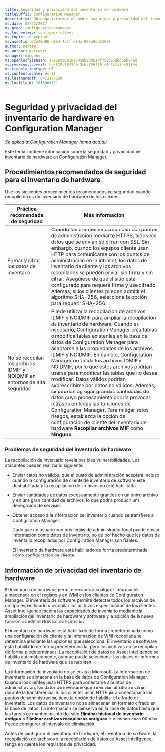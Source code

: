 ```yaml
---
title: Seguridad y privacidad del inventario de hardware
titleSuffix: Configuration Manager
description: Obtenga información sobre seguridad y privacidad del inventario de hardware en Configuration Manager.
ms.date: 02/22/2017
ms.prod: configuration-manager
ms.technology: configmgr-client
ms.topic: conceptual
ms.assetid: 62e20d86-db6d-4a1f-b14a-905a9de31698
author: mestew
ms.author: mstewart
manager: dougeby
ms.openlocfilehash: a5989c80818ac45bb8dd6a4f768595dbd56b846d
ms.sourcegitcommit: bbf820c35414bf2cba356f30fe047c1a34c5384d
ms.translationtype: HT
ms.contentlocale: es-ES
ms.lasthandoff: 04/21/2020
ms.locfileid: "81690113"
---
```

# <a name="security-and-privacy-for-hardware-inventory-in-configuration-manager"></a>Seguridad y privacidad del inventario de hardware en Configuration Manager

*Se aplica a: Configuration Manager (rama actual)*

Este tema contiene información sobre la seguridad y privacidad del inventario de hardware en Configuration Manager.  

##  <a name="security-best-practices-for-hardware-inventory"></a><a name="BKMK_Security_HardwareInventory"></a> Procedimientos recomendados de seguridad para el inventario de hardware  
 Use los siguientes procedimientos recomendados de seguridad cuando recopile datos de inventario de hardware de los clientes:  

|Práctica recomendada de seguridad|Más información|  
|----------------------------|----------------------|  
|Firmar y cifrar los datos de inventario|Cuando los clientes se comunican con puntos de administración mediante HTTPS, todos los datos que se envían se cifran con SSL. Sin embargo, cuando los equipos cliente usan HTTP para comunicarse con los puntos de administración en la intranet, los datos de inventario de cliente y los archivos recopilados se pueden enviar sin firma y sin cifrar. Asegúrese de que el sitio está configurado para requerir firma y use cifrado. Además, si los clientes pueden admitir el algoritmo SHA-256, seleccione la opción para requerir SHA-256.|  
|No se recopilan los archivos IDMIF y NOIDMIF en entornos de alta seguridad|Puede utilizar la recopilación de archivos IDMIF y NOIDMIF para ampliar la recopilación de inventario de hardware. Cuando es necesario, Configuration Manager crea tablas o modifica tablas existentes en la base de datos de Configuration Manager para adaptarse a las propiedades de los archivos IDMIF y NOIDMIF. En cambio, Configuration Manager no valida los archivos IDMIF y NOIDMIF, por lo que estos archivos podrían usarse para modificar las tablas que no desea modificar. Datos válidos podrían sobrescribirse por datos no válidos. Además, se podrían agregar grandes cantidades de datos cuyo procesamiento podría provocar retrasos en todas las funciones de Configuration Manager. Para mitigar estos riesgos, establezca la opción de configuración de cliente del inventario de hardware **Recopilar archivos MIF** como **Ninguno**.|  

### <a name="security-issues-for-hardware-inventory"></a>Problemas de seguridad del inventario de hardware  
 La recopilación de inventario revela posibles vulnerabilidades. Los atacantes pueden realizar lo siguiente:  

- Enviar datos no válidos, que el punto de administración aceptará incluso cuando la configuración de cliente de inventario de software esté deshabilitada y la recopilación de archivos no esté habilitada.  

- Enviar cantidades de datos excesivamente grandes en un único archivo y en una gran cantidad de archivos, lo que podría producir una denegación de servicio.  

- Obtener acceso a la información del inventario cuando se transfiere a Configuration Manager.  

  Dado que un usuario con privilegios de administrador local puede enviar información como datos de inventario, no dé por hecho que los datos de inventario recopilados por Configuration Manager son fiables.  

  El inventario de hardware está habilitado de forma predeterminada como configuración de cliente.  

##  <a name="privacy-information-for-hardware-inventory"></a><a name="BKMK_Privacy_HardwareInventory"></a> Información de privacidad del inventario de hardware  
 El inventario de hardware permite recuperar cualquier información almacenada en el registro y en WMI en los clientes de Configuration Manager. El inventario de software permite detectar todos los archivos de un tipo especificado o recopilar los archivos especificados de los clientes. Asset Intelligence mejora las capacidades de inventario mediante la ampliación del inventario de hardware y software y la adición de la nueva función de administración de licencias.  

 El inventario de hardware está habilitado de forma predeterminada como una configuración de cliente y la información de WMI recopilada se determina mediante las opciones que selecciona. El inventario de software está habilitado de forma predeterminada, pero los archivos no se recopilan de forma predeterminada. La recopilación de datos de Asset Intelligence se habilita automáticamente, aunque puede seleccionar las clases de informes de inventario de hardware que se habilitan.  

 La información de inventario no se envía a Microsoft. La información de inventario se almacena en la base de datos de Configuration Manager. Cuando los clientes usan HTTPS para conectarse a puntos de administración, los datos de inventario que se envían al sitio se cifran durante la transferencia. Si los clientes usan HTTP para conectarse a los puntos de administración, tiene la opción de habilitar el cifrado de inventario. Los datos de inventario no se almacenan en formato cifrado en la base de datos. La información se conserva en la base de datos hasta que las tareas de mantenimiento del sitio **Eliminar historial de inventario antiguo** o **Eliminar archivos recopilados antiguos** la eliminan cada 90 días. Puede configurar el intervalo de eliminación.  

 Antes de configurar el inventario de hardware, el inventario de software, la recopilación de archivos o la recopilación de datos de Asset Intelligence, tenga en cuenta los requisitos de privacidad.  
